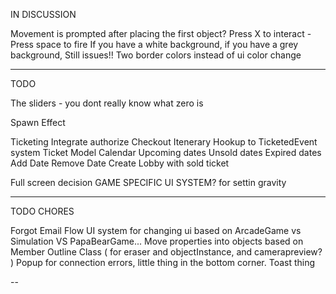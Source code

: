 IN DISCUSSION

Movement is prompted after placing the first object?
Press X to interact - Press space to fire
If you have a white background, if you have a grey background, Still issues!! Two border colors instead of ui color change

--- 
TODO

The sliders - you dont really know what zero is

Spawn Effect

Ticketing
  Integrate authorize
  Checkout Itenerary
  Hookup to TicketedEvent system
  Ticket Model
  Calendar
    Upcoming dates
    Unsold dates
    Expired dates
  Add Date
  Remove Date
  Create Lobby with sold ticket

Full screen decision
  GAME SPECIFIC UI SYSTEM? for settin gravity

---
TODO CHORES

Forgot Email Flow
UI system for changing ui based on ArcadeGame vs Simulation VS PapaBearGame...
Move properties into objects based on Member
Outline Class ( for eraser and objectInstance, and camerapreview? )
Popup for connection errors, little thing in the bottom corner. Toast thing

--

